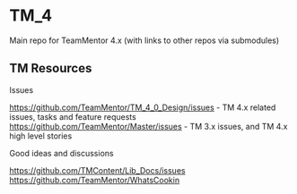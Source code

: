 # TM_4
Main repo for TeamMentor 4.x (with links to other repos via submodules)

## TM Resources 

Issues

https://github.com/TeamMentor/TM_4_0_Design/issues  - TM 4.x related issues, tasks and feature requests
https://github.com/TeamMentor/Master/issues - TM 3.x issues, and TM 4.x high level stories



Good ideas and discussions

https://github.com/TMContent/Lib_Docs/issues
https://github.com/TeamMentor/WhatsCookin
